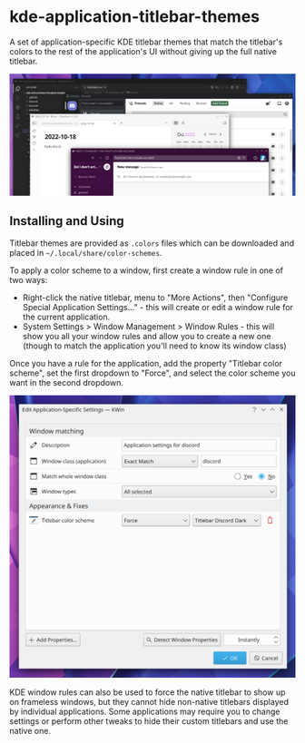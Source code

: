# kde-application-titlebar-themes

A set of application-specific KDE titlebar themes that match the titlebar's colors to the rest of the application's UI without giving up the full native titlebar.

![](.github/preview.png)

## Installing and Using

Titlebar themes are provided as `.colors` files which can be downloaded and placed in `~/.local/share/color-schemes`.

To apply a color scheme to a window, first create a window rule in one of two ways:

- Right-click the native titlebar, menu to "More Actions", then "Configure Special Application Settings..." - this will create or edit a window rule for the current application.
- System Settings > Window Management > Window Rules - this will show you all your window rules and allow you to create a new one (though to match the application you'll need to know its window class)

Once you have a rule for the application, add the property "Titlebar color scheme", set the first dropdown to "Force", and select the color scheme you want in the second dropdown.

![](.github/kde%20window%20properties.png)

KDE window rules can also be used to force the native titlebar to show up on frameless windows, but they cannot hide non-native titlebars displayed by individual applications. Some applications may require you to change settings or perform other tweaks to hide their custom titlebars and use the native one.

